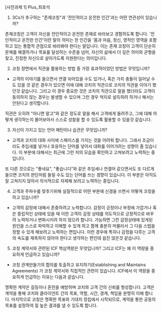 [사전과제 1] Plus_최호석

1. 3Cs가 추구하는 "존재코칭"과 '전인적이고 온전한 인간'과는 어떤 연관성이 있습니까?

존재코칭은 고객이 자신을 전인적이고 온전한 존재로 바라보고 경험하도록 합니다. '전인적이고 온전한 인간'이란 말의 의미는 
한 인간을 '몸과 마음, 정신, 영적인 영역을 포함하고 있는 통합적 관점으로 바라봐야 한다는 말입니다. 이는 존재 코칭이 고객이 
단순히 문제를 해결하거나 목표를 달성하는 수준을 넘어, 자신의 삶에서 더 깊은 의미와 균형을 찾고, 진정한 자신으로 
살아가도록 지원한다는 의미입니다.

2. 코칭 장면에서 직관을 활용하는 방법 중 가장 효과적이었던 방법은 무엇입니까?
- 고객의 이야기를 들으면서 연결 되어있을 수도 있거나, 혹은 가치 충돌이 일어날 수도 있을 것 같은 경우가 있으면 
이에 대해 코치의 직관으로 코치의 직관을 이야기 했던것 같습니다. 그리고 이 경우 중요한 것은 코치의 직관으로 말을 했더라도
고객이 동의하지 않는 경우는 발생할 수 있으며 그런 경우 억지로 설득하려 하거나 해서는 안된다고 생각합니다.

직관은 오히려 "아니면 말고"와 같은 정도로 말을 해서 고객에게 들려주고, 그에 대해 어떻게 생각하는지 물어보아서 스스로 성찰을
할 수 있도록 활용할 수 있을것 같습니다.

3. 자신이 가지고 있는 언어 패턴이나 습관은 무엇입니까?
- 고객과 코치의 대화 사이에 스페이스를 가지는 것을 어려워 합니다. 그래서 조금이라도 추임새를 넣거나 호응하는 단어를 넣어서
대화를 이어가려는 성향이 좀 있습니다. 이 부분에 대해서는 최근에 그런 저의 모습을 확인하고 고쳐보려고 노력하는 중입니다.

또 다른 것으로는 "좋네요", "좋습니다"와 같은 추임세나 연결어 같으면서도 또 다르게 들으면 코치의 판단처럼 들릴 수도 있는 
단어를 쓰는 경향이 있습니다. 이 부분은 아직도 잘 고쳐지지 않아서 의식적으로 자제해 보려고 노력하는 중입니다.

4. 고객과 주파수를 맞추기위해 실질적으로 어떤 부분에 신경을 쓰면서 어떻게 코칭을 하고 있습니까?
- 고객의 감정에 대해서 존중하려고 노력합니다. 감정이 긍정이나 부정에 가깝거나 혹은 중립적인 상태에 있을 때 이런 고객의 
감정 상태를 의도적으로 긍정적으로 바꾸려 노력하거나 변화시키려 하지 않으려 합니다. 가능하면 그런 감정상태에 있게된
원인을 스스로 파악하고 이해할 수 있게 하고 함께 충분히 머물러서 그 다음 스텝을 정할 수 있게 해보려고 노력하는 편입니다.
이런 경우에 특히나 감정을 다루는 고객의 속도를 재촉하지 않아야 한다고 생각하는 편인데 쉽진 않은것 같습니다.


5. 코칭 계약서와 관련된 ICF 핵심역량은 무엇입니까? 그리고 ICF는 왜 이 역량을 중요하게 언급하고 있습니까?
- 코칭 관계만들기의 합의를 토출하고 유지하기(Establishing and Maintains Agreements) 가 코칭 계약서와 직접적인 관련이 있습니다.
ICF에서 이 역량을 중요하게 언급하는 이유는 다음과 같습니다.

명확한 계약은 갈등이나 혼란을 예방하며 코치와 고객 간의 신뢰를 형성합니다. 고객은 계약을 통해 코치와 클라이언트 간의 목표, 
역할, 시간, 경계, 책임을 분명히 이해 합니다. 마지막으로 코칭은 명확한 목표와 기대치 정립에서 시작되므로, 계약을 통한 공동의 목표를 
설정하여 질 높은 결과를 낼 수 있도록 합니다.
